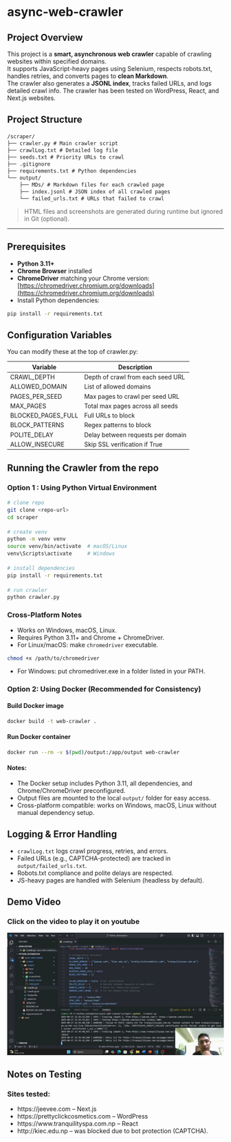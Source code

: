# async-web-crawler
## Project Overview
This project is a **smart, asynchronous web crawler** capable of crawling websites within specified domains.  
It supports JavaScript-heavy pages using Selenium, respects robots.txt, handles retries, and converts pages to **clean Markdown**.  
The crawler also generates a **JSONL index**, tracks failed URLs, and logs detailed crawl info.
The crawler has been tested on WordPress, React, and Next.js websites.

## Project Structure
```text
/scraper/
├── crawler.py # Main crawler script
├── crawlLog.txt # Detailed log file
├── seeds.txt # Priority URLs to crawl
├── .gitignore
├── requirements.txt # Python dependencies
└── output/
    ├── MDs/ # Markdown files for each crawled page
    ├── index.jsonl # JSON index of all crawled pages
    └── failed_urls.txt # URLs that failed to crawl
```
> HTML files and screenshots are generated during runtime but ignored in Git (optional).

---

## Prerequisites

- **Python 3.11+**
- **Chrome Browser** installed
- **ChromeDriver** matching your Chrome version: [https://chromedriver.chromium.org/downloads](https://chromedriver.chromium.org/downloads)
- Install Python dependencies:

```bash
pip install -r requirements.txt
```
## Configuration Variables

You can modify these at the top of crawler.py:

<table>
  <thead>
    <tr>
      <th>Variable</th>
      <th>Description</th>
    </tr>
  </thead>
  <tbody>
    <tr>
      <td>CRAWL_DEPTH</td>
      <td>Depth of crawl from each seed URL</td>
    </tr>
    <tr>
      <td>ALLOWED_DOMAIN</td>
      <td>List of allowed domains</td>
    </tr>
    <tr>
      <td>PAGES_PER_SEED</td>
      <td>Max pages to crawl per seed URL</td>
    </tr>
    <tr>
      <td>MAX_PAGES</td>
      <td>Total max pages across all seeds</td>
    </tr>
    <tr>
      <td>BLOCKED_PAGES_FULL</td>
      <td>Full URLs to block</td>
    </tr>
    <tr>
      <td>BLOCK_PATTERNS</td>
      <td>Regex patterns to block</td>
    </tr>
    <tr>
      <td>POLITE_DELAY</td>
      <td>Delay between requests per domain</td>
    </tr>
    <tr>
      <td>ALLOW_INSECURE</td>
      <td>Skip SSL verification if True</td>
    </tr>
  </tbody>
</table>

## Running the Crawler from the repo
### Option 1 : Using Python Virtual Environment
```bash
# clone repo
git clone <repo-url>
cd scraper

# create venv
python -m venv venv
source venv/bin/activate  # macOS/Linux
venv\Scripts\activate     # Windows

# install dependencies
pip install -r requirements.txt

# run crawler
python crawler.py

```
### Cross-Platform Notes

<ul>
  <li>Works on Windows, macOS, Linux.</li>
  <li>Requires Python 3.11+ and Chrome + ChromeDriver.</li>
  <li>For Linux/macOS: make <code>chromedriver</code> executable.</li>
</ul>

```bash
chmod +x /path/to/chromedriver
```
<ul>
    <li>For Windows: put chromedriver.exe in a folder listed in your PATH.</li>
</ul>

### Option 2: Using Docker (Recommended for Consistency)</h3>

#### Build Docker image
```bash
docker build -t web-crawler .
```
#### Run Docker container
```bash
docker run --rm -v $(pwd)/output:/app/output web-crawler
```
<h4>Notes:</h4>
<ul>
  <li>The Docker setup includes Python 3.11, all dependencies, and Chrome/ChromeDriver preconfigured.</li>
  <li>Output files are mounted to the local <code>output/</code> folder for easy access.</li>
  <li>Cross-platform compatible: works on Windows, macOS, Linux without manual dependency setup.</li>
</ul>

## Logging & Error Handling

<ul>
  <li><code>crawlLog.txt</code> logs crawl progress, retries, and errors.</li>
  <li>Failed URLs (e.g., CAPTCHA-protected) are tracked in <code>output/failed_urls.txt</code>.</li>
  <li>Robots.txt compliance and polite delays are respected.</li>
  <li>JS-heavy pages are handled with Selenium (headless by default).</li>
</ul>

## Demo Video
### Click on the video to play it on youtube
[![Watch the video](thumbnail.jpg)](https://youtu.be/tw7DLRJ9pLY)

## Notes on Testing

### Sites tested:

<ul>
    <li>https://jeevee.com – Next.js</li>
    <li>https://prettyclickcosmetics.com – WordPress</li>
    <li>https://www.tranquilityspa.com.np – React</li>
    <li>http://kiec.edu.np – was blocked due to bot protection (CAPTCHA).</li>
</ul>

